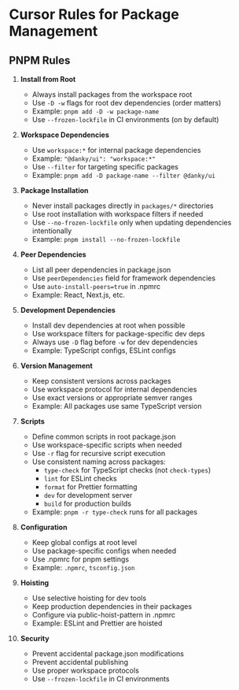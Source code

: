 # Cursor Rules for Package Management

## PNPM Rules

1. **Install from Root**
   - Always install packages from the workspace root
   - Use `-D -w` flags for root dev dependencies (order matters)
   - Example: `pnpm add -D -w package-name`
   - Use `--frozen-lockfile` in CI environments (on by default)

2. **Workspace Dependencies**
   - Use `workspace:*` for internal package dependencies
   - Example: `"@danky/ui": "workspace:*"`
   - Use `--filter` for targeting specific packages
   - Example: `pnpm add -D package-name --filter @danky/ui`

3. **Package Installation**
   - Never install packages directly in `packages/*` directories
   - Use root installation with workspace filters if needed
   - Use `--no-frozen-lockfile` only when updating dependencies intentionally
   - Example: `pnpm install --no-frozen-lockfile`

4. **Peer Dependencies**
   - List all peer dependencies in package.json
   - Use `peerDependencies` field for framework dependencies
   - Use `auto-install-peers=true` in .npmrc
   - Example: React, Next.js, etc.

5. **Development Dependencies**
   - Install dev dependencies at root when possible
   - Use workspace filters for package-specific dev deps
   - Always use `-D` flag before `-w` for dev dependencies
   - Example: TypeScript configs, ESLint configs

6. **Version Management**
   - Keep consistent versions across packages
   - Use workspace protocol for internal dependencies
   - Use exact versions or appropriate semver ranges
   - Example: All packages use same TypeScript version

7. **Scripts**
   - Define common scripts in root package.json
   - Use workspace-specific scripts when needed
   - Use `-r` flag for recursive script execution
   - Use consistent naming across packages:
     - `type-check` for TypeScript checks (not `check-types`)
     - `lint` for ESLint checks
     - `format` for Prettier formatting
     - `dev` for development server
     - `build` for production builds
   - Example: `pnpm -r type-check` runs for all packages

8. **Configuration**
   - Keep global configs at root level
   - Use package-specific configs when needed
   - Use .npmrc for pnpm settings
   - Example: `.npmrc`, `tsconfig.json`

9. **Hoisting**
   - Use selective hoisting for dev tools
   - Keep production dependencies in their packages
   - Configure via public-hoist-pattern in .npmrc
   - Example: ESLint and Prettier are hoisted

10. **Security**
    - Prevent accidental package.json modifications
    - Prevent accidental publishing
    - Use proper workspace protocols
    - Use `--frozen-lockfile` in CI environments 